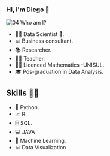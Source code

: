 ### Hi, i'm Diego 👋
![04](https://user-images.githubusercontent.com/79227339/150040324-f00e04d7-4b74-4eb7-b9b3-cc172d257a2f.jpg) 
Who am I?


* 👩‍💻 Data Scientist 🥰.
* 📊 Business consultant.
* 📚 Researcher.
* 👩‍🏫 Teacher.
* 👩‍🎓 Licenced Mathematics -UNISUL.
* 🎓 Pós-graduation in Data Analysis.

## Skills 👩‍💻

* 🐍 Python.
* 📈 R.
* 🗄 SQL.
* 💻 JAVA
* 🔮 Machine Learning. 
* 📊 Data Visualization
